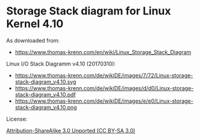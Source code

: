 # Storage Stack diagram for Linux Kernel 4.10

As downloaded from:

- <https://www.thomas-krenn.com/en/wiki/Linux_Storage_Stack_Diagram>

Linux I/O Stack Diagramm v4.10 (20170310):

- <https://www.thomas-krenn.com/de/wikiDE/images/7/72/Linux-storage-stack-diagram_v4.10.svg>
- <https://www.thomas-krenn.com/de/wikiDE/images/d/d0/Linux-storage-stack-diagram_v4.10.pdf>
- <https://www.thomas-krenn.com/de/wikiDE/images/e/e0/Linux-storage-stack-diagram_v4.10.png>

License:

[Attribution-ShareAlike 3.0 Unported (CC BY-SA 3.0)](https://creativecommons.org/licenses/by-sa/3.0/)
